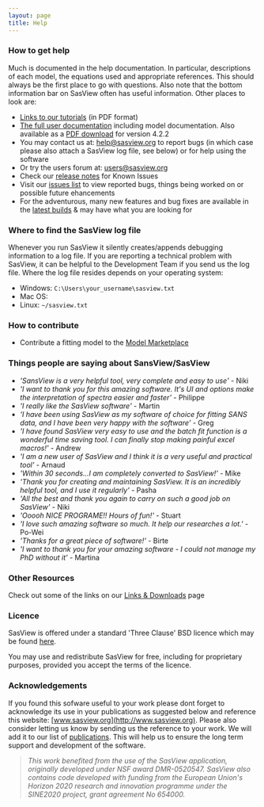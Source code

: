 ```yaml
---
layout: page
title: Help
---
```


### How to get help

Much is documented in the help documentation. In particular, descriptions of each model, the equations used and appropriate references. This should always be the first place to go with questions. Also note that the bottom information bar on SasView often has useful information. Other places to look are:

*   [Links to our tutorials](/documentation/#tutorials) (in PDF format)
*   [The full user documentation](/docs/user/user.html) including model documentation. Also available as a [PDF download](/downloads/SasViewDocumentation_4.2.2.pdf) for version 4.2.2
*   You may contact us at: [help@sasview.org](mailto:help@sasview.org) to report bugs (in which case please also attach a SasView log file, see below) or for help using the software
*   Or try the users forum at: [users@sasview.org](mailto:users@sasview.org)
*   Check our [release notes](http://www.sasview.org/docs/user/RELEASE.html) for Known Issues
*   Visit our [issues list](https://github.com/SasView/sasview/issues?q=is%3Aissue) to view reported bugs, things being worked on or possible future ehancements
*   For the adventurous, many new features and bug fixes are available in the [latest builds](https://jenkins.esss.dk/sasview-beta/) & may have what you are looking for

### Where to find the SasView log file

Whenever you run SasView it silently creates/appends debugging information to a log file. If you are reporting a technical problem with SasView, it can be helpful to the Development Team if you send us the log file. Where the log file resides depends on your operating system:

*   Windows: `C:\Users\your_username\sasview.txt`
*   Mac OS:
*   Linux: `~/sasview.txt`

### How to contribute

*   Contribute a fitting model to the [Model Marketplace](http://marketplace.sasview.org)

### Things people are saying about SansView/SasView

*   _'SansView is a very helpful tool, very complete and easy to use'_ - Niki
*   _'I want to thank you for this amazing software. It's UI and options make the interpretation of spectra easier and faster'_ - Philippe
*   _'I really like the SasView software'_ - Martin
*   _'I have been using SasView as my software of choice for fitting SANS data, and I have been very happy with the software'_ - Greg
*   _'I have found SasView very easy to use and the batch fit function is a wonderful time saving tool. I can finally stop making painful excel macros!'_ - Andrew
*   _'I am a new user of SasView and I think it is a very useful and practical tool'_ - Arnaud
*   _'Within 30 seconds...I am completely converted to SasView!'_ - Mike
*   _'Thank you for creating and maintaining SasView. It is an incredibly helpful tool, and I use it regularly'_ - Pasha
*   _'All the best and thank you again to carry on such a good job on SasView'_ - Niki
*   _'Ooooh NICE PROGRAME!! Hours of fun!'_ - Stuart
*   _'I love such amazing software so much. It help our researches a lot.'_ - Po-Wei
*   _'Thanks for a great piece of software!'_ - Birte
*   _'I want to thank you for your amazing software - I could not manage my PhD without it'_ - Martina

### Other Resources

Check out some of the links on our [Links & Downloads](/download/) page

### Licence

SasView is offered under a standard 'Three Clause' BSD licence which may be found [here](https://github.com/SasView/sasview/blob/master/LICENSE.TXT).

You may use and redistribute SasView for free, including for proprietary purposes, provided you accept the terms of the licence.

### Acknowledgements

If you found this sofware useful to your work please dont forget to acknowledge its use in your publications as suggested below and reference this 
website: [www.sasview.org](http://www.sasview.org). Please also consider letting us know by sending us the reference to your work. We will add it 
to our list of [publications](/publications). This will help us to ensure the long term support and development of the software.

> _This work benefited from the use of the SasView application, originally developed under NSF award DMR-0520547. SasView also contains code developed with funding from the European Union's Horizon 2020 research and innovation programme under the SINE2020 project, grant agreement No 654000._
